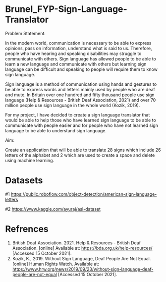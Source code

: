 # Brunel_FYP-Sign-Language-Translator

Problem Statement:

In the modern world, communication is necessary to be able to express opinions, pass on information, understand what is said to us. Therefore, people who have hearing and speaking disabilities may struggle to communicate with others. Sign language has allowed people to be able to learn a new language and communicate with others but learning sign language can be difficult and speaking to people will require them to know sign language.

Sign language is a method of communication using hands and gestures to be able to express words and letters mainly used by people who are deaf and mute. In Britain over one hundred and fifty thousand people use sign language (Help & Resources - British Deaf Association, 2021) and over 70 million people use sign language in the whole world (Kozik, 2019). 

For my project, I have decided to create a sign language translator that would be able to help those who have learned sign language to be able to communicate with people easier and for people who have not learned sign language to be able to understand sign language. 

Aim:

Create an application that will be able to translate 28 signs which include 26 letters of the alphabet and 2 which are used to create a space and delete using machine learning.

# Datasets

#1 https://public.roboflow.com/object-detection/american-sign-language-letters

#2 https://www.kaggle.com/ayuraj/asl-dataset

# Refrences
1.	British Deaf Association. 2021. Help & Resources - British Deaf Association. [online] Available at: <https://bda.org.uk/help-resources/> [Accessed 15 October 2021].
2.	Kozik, K., 2019. Without Sign Language, Deaf People Are Not Equal. [online] Human Rights Watch. Available at: <https://www.hrw.org/news/2019/09/23/without-sign-language-deaf-people-are-not-equal> [Accessed 15 October 2021].

